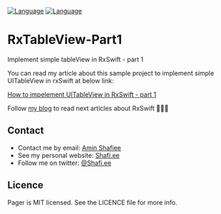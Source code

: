 
[![Language](https://img.shields.io/badge/swift-4.2-green.svg)](http://swift.org) [![Language](https://img.shields.io/badge/RxSwift-4.2-purple.svg)](http://swift.org)

# RxTableView-Part1
Implement simple tableView in RxSwift - part 1

You can read my article about this sample project to implement simple UITableView in rxSwift at below link:

[How to impelement UITableView in RxSwift - part 1](https://virgool.io/@shafi.ee/uitableview-in-rxswift-part-1-tfj4dz03f)

Follow [my blog](https://virgool.io/@shafi.ee/) to read next articles about RxSwift 🌹🙏🏻 

## Contact
- Contact me by email: [Amin Shafiee](mailto:amin@shafi.ee) 
- See my personal website: [Shafi.ee](http://www.shafi.ee)
- Follow me on twitter: [@Shafi.ee](http://twitter.com/shafi.ee)


## Licence
Pager is MIT licensed. See the LICENCE file for more info.
